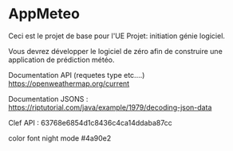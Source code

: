 # AppMeteo

Ceci est le projet de base pour l'UE Projet: initiation génie logiciel.

Vous devrez développer le logiciel de zéro afin de construire 
une application de prédiction météo.


 Documentation API (requetes type etc....)     https://openweathermap.org/current



 Documentation JSONS : https://riptutorial.com/java/example/1979/decoding-json-data

 Clef API : 63768e6854d1c8436c4ca14ddaba87cc



 color font night mode #4a90e2
